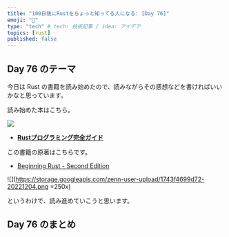 ```yaml
---
title: "100日後にRustをちょっと知ってる人になる: [Day 76]"
emoji: "🦀"
type: "tech" # tech: 技術記事 / idea: アイデア
topics: [rust]
published: false
---
```

## Day 76 のテーマ

今日は Rust の書籍を読み始めたので、読みながらその感想などを書ければいいかなと思っています。

読み始めた本はこちら。

![](https://storage.googleapis.com/zenn-user-upload/c2528ca9c0c2-20221204.png)

- **[Rustプログラミング完全ガイド](https://book.impress.co.jp/books/1121101129)**

この書籍の原著はこちらです。

- [Beginning Rust - Second Edition](https://link.springer.com/book/10.1007/978-1-4842-7208-4)

![](https://storage.googleapis.com/zenn-user-upload/1743f4699d72-20221204.png =250x)

というわけで、読み進めていこうと思います。


## Day 76 のまとめ
